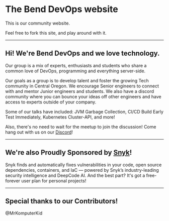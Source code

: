 # The Bend DevOps website

This is our community website.

Feel free to fork this site, and play around with it.

---

## Hi! We're Bend DevOps and we love technology. 

Our group is a mix of experts, enthusiasts and students who share a common love of DevOps, programming and everything server-side.

Our goals as a group is to develop talent and foster the growing Tech community in Central Oregon. We encourage Senior engineers to connect with and mentor Junior engineers and students. We also have a discord community where you can bounce your ideas off other engineers and have access to experts outside of your company.

Some of our talks have included: JVM Garbage Collection, CI/CD Build Early Test Immediately, Kubernetes Cluster-API, and more!

Also, there's no need to wait for the meetup to join the discussion! Come hang out with us on our [Discord](https://discord.com/invite/zW3mZU9g9b)!

---

## We're also Proudly Sponsored by [Snyk](https://snyk.io/)! 

Snyk finds and automatically fixes vulnerabilities in your code, open source dependencies, containers, and IaC — powered by Snyk’s industry-leading security intelligence and DeepCode AI. And the best part? It's got a free-forever user plan for personal projects!

---

## Special thanks to our Contributors! 

@MrKomputerKid
